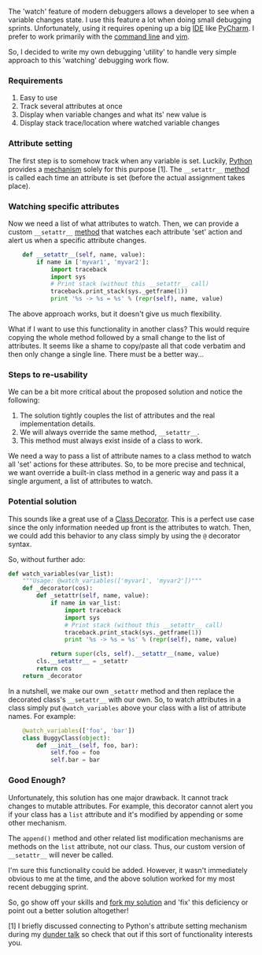 The 'watch' feature of modern debuggers allows a developer to see when a
variable changes state. I use this feature a lot when doing small debugging
sprints. Unfortunately, using it requires opening up a big
[IDE](http://en.wikipedia.org/wiki/Integrated_development_environment) like
[PyCharm](http://www.jetbrains.com/pycharm/). I prefer to work primarily with
the [command line](http://en.wikipedia.org/wiki/Command-line_interface)
and [vim](http://www.vim.org/about.php).

So, I decided to write my own debugging 'utility' to handle very simple
approach to this 'watching' debugging work flow.

### Requirements

1. Easy to use
2. Track several attributes at once
3. Display when variable changes and what its' new value is
4. Display stack trace/location where watched variable changes

### Attribute setting

The first step is to somehow track when any variable is set. Luckily,
[Python](http://python.org) provides a
[mechanism](http://docs.python.org/2/reference/datamodel.html#object.__setattr__)
solely for this purpose [1]. The
`__setattr__` [method](http://docs.python.org/2/reference/datamodel.html#object.__setattr__)
is called each time an attribute is set (before the actual assignment
takes place).

### Watching specific attributes

Now we need a list of what attributes to watch. Then, we can provide a custom
`__setattr__`
[method](http://docs.python.org/2/reference/datamodel.html#object.__setattr__)
that watches each attribute 'set' action and alert us when a specific attribute
changes.

```python
    def __setattr__(self, name, value):
        if name in ['myvar1', 'myvar2']:
            import traceback
            import sys
            # Print stack (without this __setattr__ call)
            traceback.print_stack(sys._getframe(1))
            print '%s -> %s = %s' % (repr(self), name, value)
```

The above approach works, but it doesn't give us much flexibility.

What if I want to use this functionality in another class? This would require
copying the whole method followed by a small change to the list of
attributes. It seems like a shame to copy/paste all that code verbatim and
then only change a single line. There must be a better way...

### Steps to re-usability

We can be a bit more critical about the proposed solution and notice the
following:

1. The solution tightly couples the list of attributes and the real
   implementation details.
2. We will always override the same method, `__setattr__`.
3. This method must always exist inside of a class to work.

We need a way to pass a list of attribute names to a class method to watch all
'set' actions for these attributes. So, to be more precise and technical, 
we want override a built-in class method in a generic way and pass it a single
argument, a list of attributes to watch.

### Potential solution

This sounds like a great use of a
[Class Decorator](http://blog.genforma.com/2011/07/28/class-decorator-talk/).
This is a perfect use case since the only information needed up front is the
attributes to watch. Then, we could add this behavior to any class
simply by using the `@` decorator syntax.

So, without further ado:

```python
def watch_variables(var_list):
    """Usage: @watch_variables(['myvar1', 'myvar2'])"""
    def _decorator(cos):
        def _setattr(self, name, value):
            if name in var_list:
                import traceback
                import sys
                # Print stack (without this __setattr__ call)
                traceback.print_stack(sys._getframe(1))
                print '%s -> %s = %s' % (repr(self), name, value)

            return super(cls, self).__setattr__(name, value)
        cls.__setattr__ = _setattr
        return cos
    return _decorator
```

In a nutshell, we make our own `_setattr` method and then replace the decorated
class's `__setattr__` with our own. So, to watch attributes in a class simply
put `@watch_variables` above your class with a list of attribute names. For
example:

```python
    @watch_variables(['foo', 'bar'])
    class BuggyClass(object):
        def __init__(self, foo, bar):
            self.foo = foo
            self.bar = bar
```

### Good Enough?

Unfortunately, this solution has one major drawback. It cannot track changes
to mutable attributes. For example, this decorator cannot alert you if your
class has a `list` attribute and it's modified by appending or some other
mechanism.

The `append()` method and other related list modification mechanisms are
methods on the `list` attribute, not our class. Thus, our custom version of
`__setattr__` will never be called.

I'm sure this functionality could be added. However, it wasn't immediately
obvious to me at the time, and the above solution worked for my most recent
debugging sprint.

So, go show off your skills and
[fork my solution](https://gist.github.com/4081514) and 'fix' this deficiency
or point out a better solution altogether!

[1] I briefly discussed connecting to Python's attribute setting mechanism 
during my [dunder talk](http://durden.github.com/dunder_talk/?full#1) so check
that out if this sort of functionality interests you.

